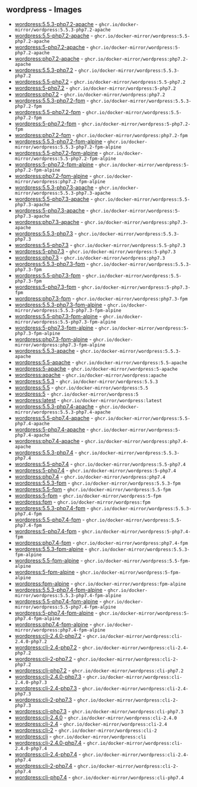 ## wordpress - Images
- [wordpress:5.5.3-php7.2-apache](https://hub.docker.com/_/wordpress?tab=tags&page=1&name=5.5.3-php7.2-apache) - `ghcr.io/docker-mirror/wordpress:5.5.3-php7.2-apache`
- [wordpress:5.5-php7.2-apache](https://hub.docker.com/_/wordpress?tab=tags&page=1&name=5.5-php7.2-apache) - `ghcr.io/docker-mirror/wordpress:5.5-php7.2-apache`
- [wordpress:5-php7.2-apache](https://hub.docker.com/_/wordpress?tab=tags&page=1&name=5-php7.2-apache) - `ghcr.io/docker-mirror/wordpress:5-php7.2-apache`
- [wordpress:php7.2-apache](https://hub.docker.com/_/wordpress?tab=tags&page=1&name=php7.2-apache) - `ghcr.io/docker-mirror/wordpress:php7.2-apache`
- [wordpress:5.5.3-php7.2](https://hub.docker.com/_/wordpress?tab=tags&page=1&name=5.5.3-php7.2) - `ghcr.io/docker-mirror/wordpress:5.5.3-php7.2`
- [wordpress:5.5-php7.2](https://hub.docker.com/_/wordpress?tab=tags&page=1&name=5.5-php7.2) - `ghcr.io/docker-mirror/wordpress:5.5-php7.2`
- [wordpress:5-php7.2](https://hub.docker.com/_/wordpress?tab=tags&page=1&name=5-php7.2) - `ghcr.io/docker-mirror/wordpress:5-php7.2`
- [wordpress:php7.2](https://hub.docker.com/_/wordpress?tab=tags&page=1&name=php7.2) - `ghcr.io/docker-mirror/wordpress:php7.2`
- [wordpress:5.5.3-php7.2-fpm](https://hub.docker.com/_/wordpress?tab=tags&page=1&name=5.5.3-php7.2-fpm) - `ghcr.io/docker-mirror/wordpress:5.5.3-php7.2-fpm`
- [wordpress:5.5-php7.2-fpm](https://hub.docker.com/_/wordpress?tab=tags&page=1&name=5.5-php7.2-fpm) - `ghcr.io/docker-mirror/wordpress:5.5-php7.2-fpm`
- [wordpress:5-php7.2-fpm](https://hub.docker.com/_/wordpress?tab=tags&page=1&name=5-php7.2-fpm) - `ghcr.io/docker-mirror/wordpress:5-php7.2-fpm`
- [wordpress:php7.2-fpm](https://hub.docker.com/_/wordpress?tab=tags&page=1&name=php7.2-fpm) - `ghcr.io/docker-mirror/wordpress:php7.2-fpm`
- [wordpress:5.5.3-php7.2-fpm-alpine](https://hub.docker.com/_/wordpress?tab=tags&page=1&name=5.5.3-php7.2-fpm-alpine) - `ghcr.io/docker-mirror/wordpress:5.5.3-php7.2-fpm-alpine`
- [wordpress:5.5-php7.2-fpm-alpine](https://hub.docker.com/_/wordpress?tab=tags&page=1&name=5.5-php7.2-fpm-alpine) - `ghcr.io/docker-mirror/wordpress:5.5-php7.2-fpm-alpine`
- [wordpress:5-php7.2-fpm-alpine](https://hub.docker.com/_/wordpress?tab=tags&page=1&name=5-php7.2-fpm-alpine) - `ghcr.io/docker-mirror/wordpress:5-php7.2-fpm-alpine`
- [wordpress:php7.2-fpm-alpine](https://hub.docker.com/_/wordpress?tab=tags&page=1&name=php7.2-fpm-alpine) - `ghcr.io/docker-mirror/wordpress:php7.2-fpm-alpine`
- [wordpress:5.5.3-php7.3-apache](https://hub.docker.com/_/wordpress?tab=tags&page=1&name=5.5.3-php7.3-apache) - `ghcr.io/docker-mirror/wordpress:5.5.3-php7.3-apache`
- [wordpress:5.5-php7.3-apache](https://hub.docker.com/_/wordpress?tab=tags&page=1&name=5.5-php7.3-apache) - `ghcr.io/docker-mirror/wordpress:5.5-php7.3-apache`
- [wordpress:5-php7.3-apache](https://hub.docker.com/_/wordpress?tab=tags&page=1&name=5-php7.3-apache) - `ghcr.io/docker-mirror/wordpress:5-php7.3-apache`
- [wordpress:php7.3-apache](https://hub.docker.com/_/wordpress?tab=tags&page=1&name=php7.3-apache) - `ghcr.io/docker-mirror/wordpress:php7.3-apache`
- [wordpress:5.5.3-php7.3](https://hub.docker.com/_/wordpress?tab=tags&page=1&name=5.5.3-php7.3) - `ghcr.io/docker-mirror/wordpress:5.5.3-php7.3`
- [wordpress:5.5-php7.3](https://hub.docker.com/_/wordpress?tab=tags&page=1&name=5.5-php7.3) - `ghcr.io/docker-mirror/wordpress:5.5-php7.3`
- [wordpress:5-php7.3](https://hub.docker.com/_/wordpress?tab=tags&page=1&name=5-php7.3) - `ghcr.io/docker-mirror/wordpress:5-php7.3`
- [wordpress:php7.3](https://hub.docker.com/_/wordpress?tab=tags&page=1&name=php7.3) - `ghcr.io/docker-mirror/wordpress:php7.3`
- [wordpress:5.5.3-php7.3-fpm](https://hub.docker.com/_/wordpress?tab=tags&page=1&name=5.5.3-php7.3-fpm) - `ghcr.io/docker-mirror/wordpress:5.5.3-php7.3-fpm`
- [wordpress:5.5-php7.3-fpm](https://hub.docker.com/_/wordpress?tab=tags&page=1&name=5.5-php7.3-fpm) - `ghcr.io/docker-mirror/wordpress:5.5-php7.3-fpm`
- [wordpress:5-php7.3-fpm](https://hub.docker.com/_/wordpress?tab=tags&page=1&name=5-php7.3-fpm) - `ghcr.io/docker-mirror/wordpress:5-php7.3-fpm`
- [wordpress:php7.3-fpm](https://hub.docker.com/_/wordpress?tab=tags&page=1&name=php7.3-fpm) - `ghcr.io/docker-mirror/wordpress:php7.3-fpm`
- [wordpress:5.5.3-php7.3-fpm-alpine](https://hub.docker.com/_/wordpress?tab=tags&page=1&name=5.5.3-php7.3-fpm-alpine) - `ghcr.io/docker-mirror/wordpress:5.5.3-php7.3-fpm-alpine`
- [wordpress:5.5-php7.3-fpm-alpine](https://hub.docker.com/_/wordpress?tab=tags&page=1&name=5.5-php7.3-fpm-alpine) - `ghcr.io/docker-mirror/wordpress:5.5-php7.3-fpm-alpine`
- [wordpress:5-php7.3-fpm-alpine](https://hub.docker.com/_/wordpress?tab=tags&page=1&name=5-php7.3-fpm-alpine) - `ghcr.io/docker-mirror/wordpress:5-php7.3-fpm-alpine`
- [wordpress:php7.3-fpm-alpine](https://hub.docker.com/_/wordpress?tab=tags&page=1&name=php7.3-fpm-alpine) - `ghcr.io/docker-mirror/wordpress:php7.3-fpm-alpine`
- [wordpress:5.5.3-apache](https://hub.docker.com/_/wordpress?tab=tags&page=1&name=5.5.3-apache) - `ghcr.io/docker-mirror/wordpress:5.5.3-apache`
- [wordpress:5.5-apache](https://hub.docker.com/_/wordpress?tab=tags&page=1&name=5.5-apache) - `ghcr.io/docker-mirror/wordpress:5.5-apache`
- [wordpress:5-apache](https://hub.docker.com/_/wordpress?tab=tags&page=1&name=5-apache) - `ghcr.io/docker-mirror/wordpress:5-apache`
- [wordpress:apache](https://hub.docker.com/_/wordpress?tab=tags&page=1&name=apache) - `ghcr.io/docker-mirror/wordpress:apache`
- [wordpress:5.5.3](https://hub.docker.com/_/wordpress?tab=tags&page=1&name=5.5.3) - `ghcr.io/docker-mirror/wordpress:5.5.3`
- [wordpress:5.5](https://hub.docker.com/_/wordpress?tab=tags&page=1&name=5.5) - `ghcr.io/docker-mirror/wordpress:5.5`
- [wordpress:5](https://hub.docker.com/_/wordpress?tab=tags&page=1&name=5) - `ghcr.io/docker-mirror/wordpress:5`
- [wordpress:latest](https://hub.docker.com/_/wordpress?tab=tags&page=1&name=latest) - `ghcr.io/docker-mirror/wordpress:latest`
- [wordpress:5.5.3-php7.4-apache](https://hub.docker.com/_/wordpress?tab=tags&page=1&name=5.5.3-php7.4-apache) - `ghcr.io/docker-mirror/wordpress:5.5.3-php7.4-apache`
- [wordpress:5.5-php7.4-apache](https://hub.docker.com/_/wordpress?tab=tags&page=1&name=5.5-php7.4-apache) - `ghcr.io/docker-mirror/wordpress:5.5-php7.4-apache`
- [wordpress:5-php7.4-apache](https://hub.docker.com/_/wordpress?tab=tags&page=1&name=5-php7.4-apache) - `ghcr.io/docker-mirror/wordpress:5-php7.4-apache`
- [wordpress:php7.4-apache](https://hub.docker.com/_/wordpress?tab=tags&page=1&name=php7.4-apache) - `ghcr.io/docker-mirror/wordpress:php7.4-apache`
- [wordpress:5.5.3-php7.4](https://hub.docker.com/_/wordpress?tab=tags&page=1&name=5.5.3-php7.4) - `ghcr.io/docker-mirror/wordpress:5.5.3-php7.4`
- [wordpress:5.5-php7.4](https://hub.docker.com/_/wordpress?tab=tags&page=1&name=5.5-php7.4) - `ghcr.io/docker-mirror/wordpress:5.5-php7.4`
- [wordpress:5-php7.4](https://hub.docker.com/_/wordpress?tab=tags&page=1&name=5-php7.4) - `ghcr.io/docker-mirror/wordpress:5-php7.4`
- [wordpress:php7.4](https://hub.docker.com/_/wordpress?tab=tags&page=1&name=php7.4) - `ghcr.io/docker-mirror/wordpress:php7.4`
- [wordpress:5.5.3-fpm](https://hub.docker.com/_/wordpress?tab=tags&page=1&name=5.5.3-fpm) - `ghcr.io/docker-mirror/wordpress:5.5.3-fpm`
- [wordpress:5.5-fpm](https://hub.docker.com/_/wordpress?tab=tags&page=1&name=5.5-fpm) - `ghcr.io/docker-mirror/wordpress:5.5-fpm`
- [wordpress:5-fpm](https://hub.docker.com/_/wordpress?tab=tags&page=1&name=5-fpm) - `ghcr.io/docker-mirror/wordpress:5-fpm`
- [wordpress:fpm](https://hub.docker.com/_/wordpress?tab=tags&page=1&name=fpm) - `ghcr.io/docker-mirror/wordpress:fpm`
- [wordpress:5.5.3-php7.4-fpm](https://hub.docker.com/_/wordpress?tab=tags&page=1&name=5.5.3-php7.4-fpm) - `ghcr.io/docker-mirror/wordpress:5.5.3-php7.4-fpm`
- [wordpress:5.5-php7.4-fpm](https://hub.docker.com/_/wordpress?tab=tags&page=1&name=5.5-php7.4-fpm) - `ghcr.io/docker-mirror/wordpress:5.5-php7.4-fpm`
- [wordpress:5-php7.4-fpm](https://hub.docker.com/_/wordpress?tab=tags&page=1&name=5-php7.4-fpm) - `ghcr.io/docker-mirror/wordpress:5-php7.4-fpm`
- [wordpress:php7.4-fpm](https://hub.docker.com/_/wordpress?tab=tags&page=1&name=php7.4-fpm) - `ghcr.io/docker-mirror/wordpress:php7.4-fpm`
- [wordpress:5.5.3-fpm-alpine](https://hub.docker.com/_/wordpress?tab=tags&page=1&name=5.5.3-fpm-alpine) - `ghcr.io/docker-mirror/wordpress:5.5.3-fpm-alpine`
- [wordpress:5.5-fpm-alpine](https://hub.docker.com/_/wordpress?tab=tags&page=1&name=5.5-fpm-alpine) - `ghcr.io/docker-mirror/wordpress:5.5-fpm-alpine`
- [wordpress:5-fpm-alpine](https://hub.docker.com/_/wordpress?tab=tags&page=1&name=5-fpm-alpine) - `ghcr.io/docker-mirror/wordpress:5-fpm-alpine`
- [wordpress:fpm-alpine](https://hub.docker.com/_/wordpress?tab=tags&page=1&name=fpm-alpine) - `ghcr.io/docker-mirror/wordpress:fpm-alpine`
- [wordpress:5.5.3-php7.4-fpm-alpine](https://hub.docker.com/_/wordpress?tab=tags&page=1&name=5.5.3-php7.4-fpm-alpine) - `ghcr.io/docker-mirror/wordpress:5.5.3-php7.4-fpm-alpine`
- [wordpress:5.5-php7.4-fpm-alpine](https://hub.docker.com/_/wordpress?tab=tags&page=1&name=5.5-php7.4-fpm-alpine) - `ghcr.io/docker-mirror/wordpress:5.5-php7.4-fpm-alpine`
- [wordpress:5-php7.4-fpm-alpine](https://hub.docker.com/_/wordpress?tab=tags&page=1&name=5-php7.4-fpm-alpine) - `ghcr.io/docker-mirror/wordpress:5-php7.4-fpm-alpine`
- [wordpress:php7.4-fpm-alpine](https://hub.docker.com/_/wordpress?tab=tags&page=1&name=php7.4-fpm-alpine) - `ghcr.io/docker-mirror/wordpress:php7.4-fpm-alpine`
- [wordpress:cli-2.4.0-php7.2](https://hub.docker.com/_/wordpress?tab=tags&page=1&name=cli-2.4.0-php7.2) - `ghcr.io/docker-mirror/wordpress:cli-2.4.0-php7.2`
- [wordpress:cli-2.4-php7.2](https://hub.docker.com/_/wordpress?tab=tags&page=1&name=cli-2.4-php7.2) - `ghcr.io/docker-mirror/wordpress:cli-2.4-php7.2`
- [wordpress:cli-2-php7.2](https://hub.docker.com/_/wordpress?tab=tags&page=1&name=cli-2-php7.2) - `ghcr.io/docker-mirror/wordpress:cli-2-php7.2`
- [wordpress:cli-php7.2](https://hub.docker.com/_/wordpress?tab=tags&page=1&name=cli-php7.2) - `ghcr.io/docker-mirror/wordpress:cli-php7.2`
- [wordpress:cli-2.4.0-php7.3](https://hub.docker.com/_/wordpress?tab=tags&page=1&name=cli-2.4.0-php7.3) - `ghcr.io/docker-mirror/wordpress:cli-2.4.0-php7.3`
- [wordpress:cli-2.4-php7.3](https://hub.docker.com/_/wordpress?tab=tags&page=1&name=cli-2.4-php7.3) - `ghcr.io/docker-mirror/wordpress:cli-2.4-php7.3`
- [wordpress:cli-2-php7.3](https://hub.docker.com/_/wordpress?tab=tags&page=1&name=cli-2-php7.3) - `ghcr.io/docker-mirror/wordpress:cli-2-php7.3`
- [wordpress:cli-php7.3](https://hub.docker.com/_/wordpress?tab=tags&page=1&name=cli-php7.3) - `ghcr.io/docker-mirror/wordpress:cli-php7.3`
- [wordpress:cli-2.4.0](https://hub.docker.com/_/wordpress?tab=tags&page=1&name=cli-2.4.0) - `ghcr.io/docker-mirror/wordpress:cli-2.4.0`
- [wordpress:cli-2.4](https://hub.docker.com/_/wordpress?tab=tags&page=1&name=cli-2.4) - `ghcr.io/docker-mirror/wordpress:cli-2.4`
- [wordpress:cli-2](https://hub.docker.com/_/wordpress?tab=tags&page=1&name=cli-2) - `ghcr.io/docker-mirror/wordpress:cli-2`
- [wordpress:cli](https://hub.docker.com/_/wordpress?tab=tags&page=1&name=cli) - `ghcr.io/docker-mirror/wordpress:cli`
- [wordpress:cli-2.4.0-php7.4](https://hub.docker.com/_/wordpress?tab=tags&page=1&name=cli-2.4.0-php7.4) - `ghcr.io/docker-mirror/wordpress:cli-2.4.0-php7.4`
- [wordpress:cli-2.4-php7.4](https://hub.docker.com/_/wordpress?tab=tags&page=1&name=cli-2.4-php7.4) - `ghcr.io/docker-mirror/wordpress:cli-2.4-php7.4`
- [wordpress:cli-2-php7.4](https://hub.docker.com/_/wordpress?tab=tags&page=1&name=cli-2-php7.4) - `ghcr.io/docker-mirror/wordpress:cli-2-php7.4`
- [wordpress:cli-php7.4](https://hub.docker.com/_/wordpress?tab=tags&page=1&name=cli-php7.4) - `ghcr.io/docker-mirror/wordpress:cli-php7.4`
